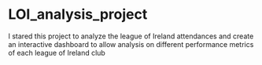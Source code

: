 # LOI_analysis_project
I stared this project to analyze the league of Ireland attendances and create an interactive dashboard to allow analysis on different performance metrics of each league of Ireland club
